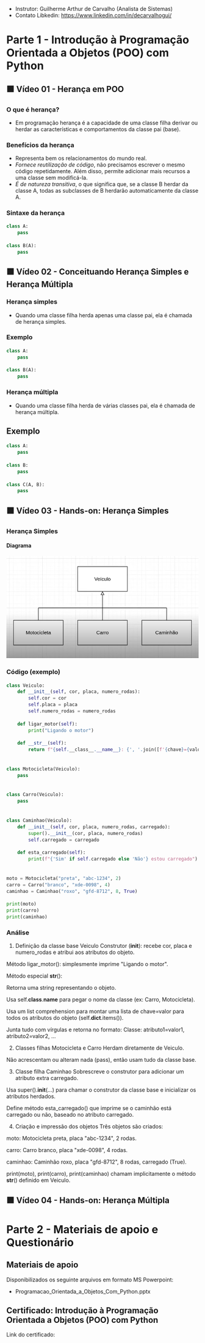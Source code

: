 - Instrutor: Guilherme Arthur de Carvalho (Analista de Sistemas)
- Contato Libkedin: https://www.linkedin.com/in/decarvalhogui/

# Parte 1 -  Introdução à Programação Orientada a Objetos (POO) com Python

## 🟩 Vídeo 01 - Herança em POO  

### O que é herança?

- Em programação herança é a capacidade de uma classe filha derivar ou herdar as características e comportamentos da classe pai (base).

### Benefícios da herança

- Representa bem os relacionamentos do mundo real.
- *Fornece reutilização de código*, não precisamos escrever o mesmo código repetidamente. Além disso, permite adicionar mais recursos a uma classe sem modificá-la.
- *É de natureza transitiva*, o que significa que, se a classe B herdar da classe A, todas as subclasses de B herdarão automaticamente da classe A.

### Sintaxe da herança

```python
class A:
    pass

class B(A):
    pass
```

## 🟩 Vídeo 02 - Conceituando Herança Simples e Herança Múltipla

### Herança simples

- Quando uma classe filha herda apenas uma classe pai, ela é chamada de herança simples.

### Exemplo

```python
class A:
    pass

class B(A):
    pass
```

### Herança múltipla

- Quando uma classe filha herda de várias classes pai, ela é chamada de herança múltipla.

## Exemplo

```python
class A:
    pass

class B:
    pass

class C(A, B):
    pass
```

## 🟩 Vídeo 03 - Hands-on: Herança Simples

### Herança Simples

#### Diagrama 

<p align="center">
    <img src="images/image.png" alt="" width="560">
</p>

### Código (exemplo)

```python
class Veiculo:
    def __init__(self, cor, placa, numero_rodas):
        self.cor = cor
        self.placa = placa
        self.numero_rodas = numero_rodas

    def ligar_motor(self):
        print("Ligando o motor")

    def __str__(self):
        return f"{self.__class__.__name__}: {', '.join([f'{chave}={valor}' for chave, valor in self.__dict__.items()])}"


class Motocicleta(Veiculo):
    pass


class Carro(Veiculo):
    pass


class Caminhao(Veiculo):
    def __init__(self, cor, placa, numero_rodas, carregado):
        super().__init__(cor, placa, numero_rodas)
        self.carregado = carregado

    def esta_carregado(self):
        print(f"{'Sim' if self.carregado else 'Não'} estou carregado")


moto = Motocicleta("preta", "abc-1234", 2)
carro = Carro("branco", "xde-0098", 4)
caminhao = Caminhao("roxo", "gfd-8712", 8, True)

print(moto)
print(carro)
print(caminhao)
```

### Análise

1. Definição da classe base Veiculo
Construtor (__init__): recebe cor, placa e numero_rodas e atribui aos atributos do objeto.

Método ligar_motor(): simplesmente imprime "Ligando o motor".

Método especial __str__():

Retorna uma string representando o objeto.

Usa self.__class__.__name__ para pegar o nome da classe (ex: Carro, Motocicleta).

Usa um list comprehension para montar uma lista de chave=valor para todos os atributos do objeto (self.__dict__.items()).

Junta tudo com vírgulas e retorna no formato:
Classe: atributo1=valor1, atributo2=valor2, ...

2. Classes filhas Motocicleta e Carro
Herdam diretamente de Veiculo.

Não acrescentam ou alteram nada (pass), então usam tudo da classe base.

3. Classe filha Caminhao
Sobrescreve o construtor para adicionar um atributo extra carregado.

Usa super().__init__(...) para chamar o construtor da classe base e inicializar os atributos herdados.

Define método esta_carregado() que imprime se o caminhão está carregado ou não, baseado no atributo carregado.

4. Criação e impressão dos objetos
Três objetos são criados:

moto: Motocicleta preta, placa "abc-1234", 2 rodas.

carro: Carro branco, placa "xde-0098", 4 rodas.

caminhao: Caminhão roxo, placa "gfd-8712", 8 rodas, carregado (True).

print(moto), print(carro), print(caminhao) chamam implicitamente o método __str__() definido em Veiculo.


## 🟩 Vídeo 04 - Hands-on: Herança Múltipla

# Parte 2 - Materiais de apoio e Questionário

## Materiais de apoio

Disponibilizados os seguinte arquivos em formato MS Powerpoint:

- Programacao_Orientada_a_Objetos_Com_Python.pptx

## Certificado: Introdução à Programação Orientada a Objetos (POO) com Python

Link do certificado: 